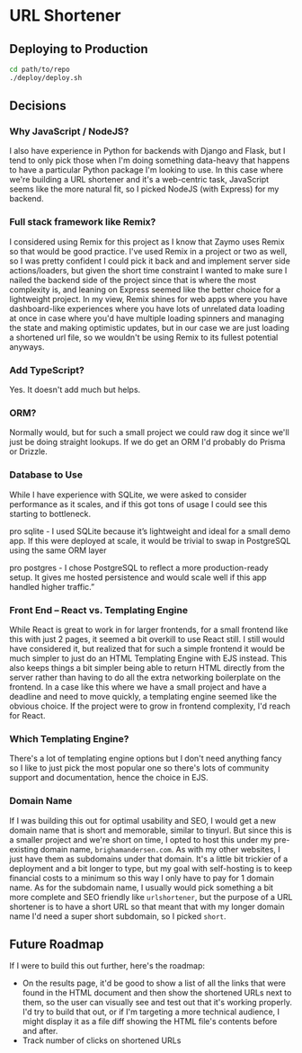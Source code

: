 # URL Shortener


## Deploying to Production

```bash
cd path/to/repo
./deploy/deploy.sh
```

## Decisions

### Why JavaScript / NodeJS?

I also have experience in Python for backends with Django and Flask, but I tend to only pick those when I'm doing something data-heavy that happens to have a particular Python package I'm looking to use. In this case where we're building a URL shortener and it's a web-centric task, JavaScript seems like the more natural fit, so I picked NodeJS (with Express) for my backend.

### Full stack framework like Remix?

I considered using Remix for this project as I know that Zaymo uses Remix so that would be good practice. I've used Remix in a project or two as well, so I was pretty confident I could pick it back and and implement server side actions/loaders, but given the short time constraint I wanted to make sure I nailed the backend side of the project since that is where the most complexity is, and leaning on Express seemed like the better choice for a lightweight project. In my view, Remix shines for web apps where you have dashboard-like experiences where you have lots of unrelated data loading at once in case where you'd have multiple loading spinners and managing the state and making optimistic updates, but in our case we are just loading a shortened url file, so we wouldn't be using Remix to its fullest potential anyways.

### Add TypeScript?

Yes. It doesn't add much but helps.

### ORM?

Normally would, but for such a small project we could raw dog it since we'll just be doing straight lookups. If we do get an ORM I'd probably do Prisma or Drizzle.

### Database to Use

While I have experience with SQLite, we were asked to consider performance as it scales, and if this got tons of usage I could see this starting to bottleneck.

pro sqlite - I used SQLite because it’s lightweight and ideal for a small demo app. If this were deployed at scale, it would be trivial to swap in PostgreSQL using the same ORM layer

pro postgres -  I chose PostgreSQL to reflect a more production-ready setup. It gives me hosted persistence and would scale well if this app handled higher traffic.”

### Front End – React vs. Templating Engine

While React is great to work in for larger frontends, for a small frontend like this with just 2 pages, it seemed a bit overkill to use React still. I still would have considered it, but realized that for such a simple frontend it would be much simpler to just do an HTML Templating Engine with EJS instead. This also keeps things a bit simpler being able to return HTML directly from the server rather than having to do all the extra networking boilerplate on the frontend. In a case like this where we have a small project and have a deadline and need to move quickly, a templating engine seemed like the obvious choice. If the project were to grow in frontend complexity, I'd reach for React.

### Which Templating Engine?

There's a lot of templating engine options but I don't need anything fancy so I like to just pick the most popular one so there's lots of community support and documentation, hence the choice in EJS.

### Domain Name

If I was building this out for optimal usability and SEO, I would get a new domain name that is short and memorable, similar to tinyurl. But since this is a smaller project and we're short on time, I opted to host this under my pre-existing domain name, `brighamandersen.com`. As with my other websites, I just have them as subdomains under that domain. It's a little bit trickier of a deployment and a bit longer to type, but my goal with self-hosting is to keep financial costs to a minimum so this way I only have to pay for 1 domain name. As for the subdomain name, I usually would pick something a bit more complete and SEO friendly like `urlshortener`, but the purpose of a URL shortener is to have a short URL so that meant that with my longer domain name I'd need a super short subdomain, so I picked `short`.

## Future Roadmap

If I were to build this out further, here's the roadmap:

- On the results page, it'd be good to show a list of all the links that were found in the HTML document and then show the shortened URLs next to them, so the user can visually see and test out that it's working properly. I'd try to build that out, or if I'm targeting a more technical audience, I might display it as a file diff showing the HTML file's contents before and after.
- Track number of clicks on shortened URLs